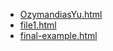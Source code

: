 * [OzymandiasYu.html](OzymandiasYu.html)
* [file1.html](file1.html)
* [final-example.html](final-example.html)